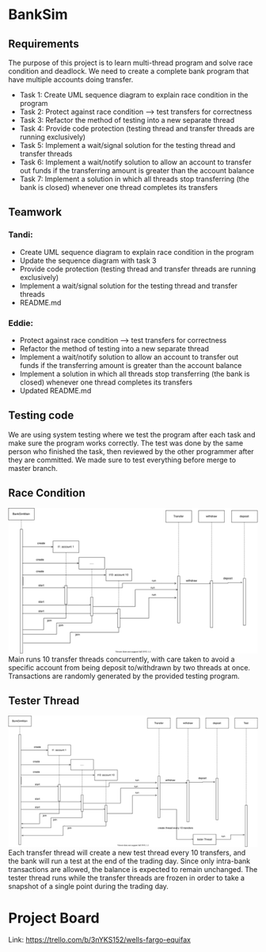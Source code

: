 # BankSim

## Requirements
The purpose of this project is to learn multi-thread program and solve race condition and deadlock. We need to create a complete bank program that have multiple accounts doing transfer.
+ Task 1: Create UML sequence diagram to explain race condition in the program
+ Task 2: Protect against race condition --> test transfers for correctness
+ Task 3: Refactor the method of testing into a new separate thread
+ Task 4: Provide code protection (testing thread and transfer threads are running exclusively)
+ Task 5: Implement a wait/signal solution for the testing thread and transfer threads
+ Task 6: Implement a wait/notify solution to allow an account to transfer out funds if the transferring amount is greater than the account balance
+ Task 7: Implement a solution in which all threads stop transferring (the bank is closed) whenever one thread completes its transfers

## Teamwork
### Tandi:
+ Create UML sequence diagram to explain race condition in the program
+ Update the sequence diagram with task 3
+ Provide code protection (testing thread and transfer threads are running exclusively)
+ Implement a wait/signal solution for the testing thread and transfer threads
+ README.md

### Eddie:
+ Protect against race condition --> test transfers for correctness
+ Refactor the method of testing into a new separate thread
+ Implement a wait/notify solution to allow an account to transfer out funds if the transferring amount is greater than the account balance
+ Implement a solution in which all threads stop transferring (the bank is closed) whenever one thread completes its transfers
+ Updated README.md

## Testing code
We are using system testing where we test the program after each task and make sure the program works correctly. The test was done by the same person who finished the task, then reviewed by the other programmer after they are committed. We made sure to test everything before merge to master branch. 

## Race Condition
![UMLRaceCondition](RaceCondition.svg)
Main runs 10 transfer threads concurrently, with care taken to avoid a specific account from being deposit to/withdrawn by two threads at once.
Transactions are randomly generated by the provided testing program.

## Tester Thread
![UMLRaceCondition](RaceConditionTask3.svg)
Each transfer thread will create a new test thread every 10 transfers, and the bank will run a test at the end of the trading day. Since only intra-bank transactions are allowed, the balance is expected to remain unchanged. The tester thread runs while the transfer threads are frozen in order to take a snapshot of a single point during the trading day.

# Project Board
Link: https://trello.com/b/3nYKS152/wells-fargo-equifax
